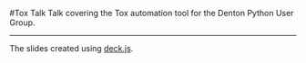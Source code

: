 #Tox Talk
Talk covering the Tox automation tool for the Denton Python User Group.

---
The slides created using [deck.js](http://imakewebthings.com/deck.js/).
